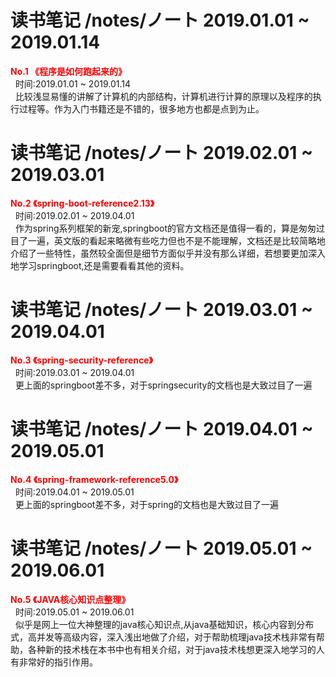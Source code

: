 # 读书笔记 /notes/ノート 2019.01.01 ~ 2019.01.14 </br>

<strong style="color:red;">No.1 《程序是如何跑起来的》</strong><br/>
&nbsp;&nbsp;时间:2019.01.01 ~ 2019.01.14 <br/>
&nbsp;&nbsp;比较浅显易懂的讲解了计算机的内部结构，计算机进行计算的原理以及程序的执行过程等。作为入门书籍还是不错的，很多地方也都是点到为止。<br/>

# 读书笔记 /notes/ノート 2019.02.01 ~ 2019.03.01 </br>
<strong style="color:red;">No.2 《spring-boot-reference2.13》</strong><br/>
&nbsp;&nbsp;时间:2019.02.01 ~ 2019.04.01 <br/>
&nbsp;&nbsp;作为spring系列框架的新宠,springboot的官方文档还是值得一看的，算是匆匆过目了一遍，英文版的看起来略微有些吃力但也不是不能理解，文档还是比较简略地介绍了一些特性，虽然较全面但是细节方面似乎并没有那么详细，若想要更加深入地学习springboot,还是需要看看其他的资料。<br/>
# 读书笔记 /notes/ノート 2019.03.01 ~ 2019.04.01 </br>
<strong style="color:red;">No.3 《spring-security-reference》</strong><br/>
&nbsp;&nbsp;时间:2019.03.01 ~ 2019.04.01 <br/>
&nbsp;&nbsp;更上面的springboot差不多，对于springsecurity的文档也是大致过目了一遍<br/>
# 读书笔记 /notes/ノート 2019.04.01 ~ 2019.05.01 </br>
<strong style="color:red;">No.4 《spring-framework-reference5.0》</strong><br/>
&nbsp;&nbsp;时间:2019.04.01 ~ 2019.05.01 <br/>
&nbsp;&nbsp;更上面的springboot差不多，对于spring的文档也是大致过目了一遍<br/>
# 读书笔记 /notes/ノート 2019.05.01 ~ 2019.06.01 </br>
<strong style="color:red;">No.5 《JAVA核心知识点整理》</strong><br/>
&nbsp;&nbsp;时间:2019.05.01 ~ 2019.06.01 <br/>
&nbsp;&nbsp;似乎是网上一位大神整理的java核心知识点,从java基础知识，核心内容到分布式，高并发等高级内容，深入浅出地做了介绍，对于帮助梳理java技术栈非常有帮助，各种新的技术栈在本书中也有相关介绍，对于java技术栈想更深入地学习的人有非常好的指引作用。<br/>
